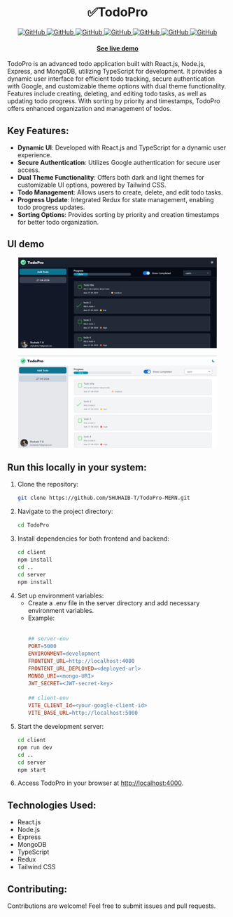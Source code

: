 <div align="center">
    <h1><strong>✅TodoPro</strong></h1>
</div>
<p align="center">    
    <a href="">
        <img alt="GitHub" src="https://img.shields.io/badge/node.js-6DA55F?&logo=node.js&logoColor=white">
    </a>   
    <a href="">
        <img alt="GitHub" src="https://img.shields.io/badge/express.js-%23404d59.svg?&logo=express&logoColor=%2361DAFB">
    </a>    
     <a href="">
        <img alt="GitHub" src="https://img.shields.io/badge/react-%2320232a.svg?&logo=react&logoColor=%2361DAFB">
    </a>   
    <a href="">
        <img alt="GitHub" src="https://img.shields.io/badge/MongoDB-%234ea94b.svg?&logo=mongodb&logoColor=white">
    </a>
    <a href="">
        <img alt="GitHub" src="https://img.shields.io/badge/typescript-gray?logo=typescript">
    </a>
    <a href="">
        <img alt="GitHub" src="https://img.shields.io/badge/tailwind-blue?logo=tailwindcss">
    </a>
    <a href="">
        <img alt="GitHub" src="https://img.shields.io/badge/redux-violet?logo=redux">
    </a>
</p>

<h4 align="center">
    <p>
        <a href="https://todopro-9pf2.onrender.com/">See live demo</a>
    <p>
</h4>

TodoPro is an advanced todo application built with React.js, Node.js, Express, and MongoDB, utilizing TypeScript for development. It provides a dynamic user interface for efficient todo tracking, secure authentication with Google, and customizable theme options with dual theme functionality. Features include creating, deleting, and editing todo tasks, as well as updating todo progress. With sorting by priority and timestamps, TodoPro offers enhanced organization and management of todos.

## Key Features:
- **Dynamic UI**: Developed with React.js and TypeScript for a dynamic user experience.
- **Secure Authentication**: Utilizes Google authentication for secure user access.
- **Dual Theme Functionality**: Offers both dark and light themes for customizable UI options, powered by Tailwind CSS.
- **Todo Management**: Allows users to create, delete, and edit todo tasks.
- **Progress Update**: Integrated Redux for state management, enabling todo progress updates.
- **Sorting Options**: Provides sorting by priority and creation timestamps for better todo organization.

## UI demo
  <p align="center">
    <picture>
    <img alt="tutornest" src="./screenshorts/todo%20dark.png" width=90%>
    </picture>
</p>
<p align="center">
    <picture>
    <img alt="tutornest" src="./screenshorts/todo%20light.png" width=90%>
    </picture>
</p>

## Run this locally in your system:

1. Clone the repository:
   ```bash
   git clone https://github.com/SHUHAIB-T/TodoPro-MERN.git
2. Navigate to the project directory:
    ```bash
   cd TodoPro
3. Install dependencies for both frontend and backend:
    ```bash
    cd client
    npm install
    cd ..
    cd server
    npm install
4. Set up environment variables:
   - Create a .env file in the server directory and add necessary environment variables.
   - Example:
     ```makefile

     ## server-env
     PORT=5000
     ENVIRONMENT=development
     FRONTENT_URL=http://localhost:4000
     FRONTENT_URL_DEPLOYED=<deployed-url>
     MONGO_URI=<mongo-URI>
     JWT_SECRET=<JWT-secret-key>

     ## client-env
     VITE_CLIENT_Id=<your-google-client-id>
     VITE_BASE_URL=http://localhost:5000
  5. Start the development server:
     ```bash
     cd client
     npm run dev
     cd ..
     cd server
     npm start
  6. Access TodoPro in your browser at [http://localhost:4000](http://localhost:4000).

## Technologies Used:
- React.js
- Node.js
- Express
- MongoDB
- TypeScript
- Redux
- Tailwind CSS
## Contributing:
Contributions are welcome! Feel free to submit issues and pull requests.
